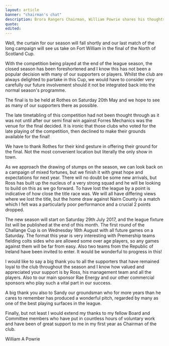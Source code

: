 ```yaml
---
layout: article
banner: "chairman's chat"
description: Brora Rangers Chairman, William Powrie shares his thoughts on all things football.
quote:
edited:
---
```

Well, the curtain for our season will fall shortly and our last match of the long campaign will see us take on Fort William in the final of the North of Scotland Cup.

With the competition being played at the end of the league season, the closed season has been foreshortened and I know this has not been a popular decision with many of our supporters or players. Whilst the club are always delighted to partake in this Cup, we would have to consider very carefully our future involvement should it not be integrated back into the normal season's programme.

The final is to be held at Rothes on Saturday 20th May and we hope to see as many of our supporters there as possible.

The late timetabling of this competition had not been thought through as it was not until after our semi final win against Forres Mechanics was the venue for the final  decided. It is ironic that those clubs who voted for the late playing of the competition, then declined to make their grounds available for the final!

We have to thank Rothes for their kind gesture in offering their ground for the final. Not the most convenient location but literally the only show in town.

As we approach the drawing of stumps on the season, we can look back on a campaign of mixed fortunes, but we finish it with great hope and expectations for next year. There will no doubt be some new arrivals, but Ross has built up the nucleus of a very strong squad and he will be looking to build on this as we go forward. To have lost the league by a point is indicative of how close the title race was. We will all have differing views where we lost the title, but the home draw against Nairn County is a match which I felt was a particularly poor performance and a crucial 2 points dropped.

The new season will start on Saturday 29th July 2017, and the league fixture list will be published at the end of this month. The first round of the Challange Cup is on Wednesday 16th August with all future games on a Saturday. The format this year is very interesting with Premership teams fielding colts sides who are allowed some over age players, so any games against them will be far from easy. Also two teams from the Republic of Ireland have been invited to enter. It would be wonderful to progress in this!

I would like to say a big thank you to all the supporters that have remained loyal to the club throughout the season and I know how valued and appreciated your support is by Ross, his management team and all the players. Also to our main sponsor Rae Energy and our other commercial sponsors who play such a vital part in our success.

A big thank you also to Sandy our groundsman who for more years than he cares to remember has produced a wonderful pitch, regarded by many as one of the best playing surfaces in the league.

Finally, but not least I would extend my thanks to my fellow Board and Committee members who have put in countless hours of voluntary work and have been of great support to me in my first year as Chairman of the club.



William A Powrie
